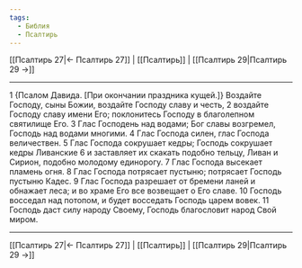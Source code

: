 ```yaml
---
tags:
  - Библия
  - Псалтирь
---
```

[[Псалтирь 27|← Псалтирь 27]] | [[Псалтирь]] | [[Псалтирь 29|Псалтирь 29 →]]

---
1 {Псалом Давида. [При окончании праздника кущей.]} Воздайте Господу, сыны Божии, воздайте Господу славу и честь,
2 воздайте Господу славу имени Его; поклонитесь Господу в благолепном святилище Его.
3 Глас Господень над водами; Бог славы возгремел, Господь над водами многими.
4 Глас Господа силен, глас Господа величествен.
5 Глас Господа сокрушает кедры; Господь сокрушает кедры Ливанские
6 и заставляет их скакать подобно тельцу, Ливан и Сирион, подобно молодому единорогу.
7 Глас Господа высекает пламень огня.
8 Глас Господа потрясает пустыню; потрясает Господь пустыню Кадес.
9 Глас Господа разрешает от бремени ланей и обнажает леса; и во храме Его все возвещает о Его славе.
10 Господь восседал над потопом, и будет восседать Господь царем вовек.
11 Господь даст силу народу Своему, Господь благословит народ Свой миром.

---
[[Псалтирь 27|← Псалтирь 27]] | [[Псалтирь]] | [[Псалтирь 29|Псалтирь 29 →]]